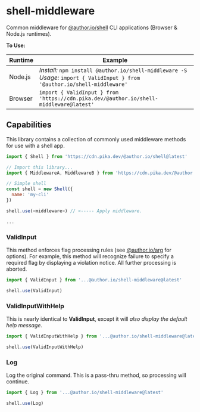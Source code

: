 # shell-middleware

Common middleware for [@author.io/shell](https://github.com/author.shell) CLI applications (Browser &amp; Node.js runtimes).

**To Use:** 

|Runtime  |Example  |
|---------|---------|
| Node.js | _Install:_ `npm install @author.io/shell-middleware -S`<br/>_Usage:_ `import { ValidInput } from '@author.io/shell-middleware'` |
| Browser | `import { ValidInput } from 'https://cdn.pika.dev/@author.io/shell-middleware@latest'` |

## Capabilities

This library contains a collection of commonly used middleware methods for use with a shell app.

```javascript
import { Shell } from 'https://cdn.pika.dev/@author.io/shell@latest'

// Import this library...
import { MiddlewareA, MiddlewareB } from 'https://cdn.pika.dev/@author.io/shell-middleware@latest'

// Simple shell
const shell = new Shell({
  name: 'my-cli'
})

shell.use(<middleware>) // <----- Apply middleware.

...
```

### ValidInput

This method enforces flag processing rules (see [@author.io/arg](https://github.com/author/arg) for options). For example, this method will recognize failure to specify a required flag by displaying a violation notice. All further processing is aborted.

```javascript
import { ValidInput } from '...@author.io/shell-middleware@latest'

shell.use(ValidInput)
```

### ValidInputWithHelp

This is nearly identical to **ValidInput**, except it will _also display the default help message_.

```javascript
import { ValidInputWithHelp } from '...@author.io/shell-middleware@latest'

shell.use(ValidInputWithHelp)
```

### Log

Log the original command. This is a pass-thru method, so processing will continue.

```javascript
import { Log } from '...@author.io/shell-middleware@latest'

shell.use(Log)
```